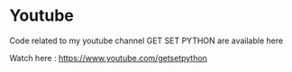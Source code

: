 # Youtube
Code related to my youtube channel GET SET PYTHON are available here

Watch here : https://www.youtube.com/getsetpython
